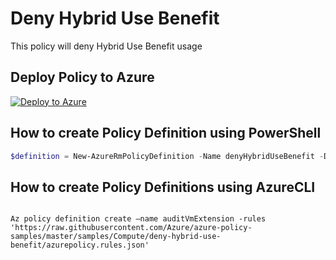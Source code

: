 # Deny Hybrid Use Benefit

This policy will deny Hybrid Use Benefit usage

## Deploy Policy to Azure

[![Deploy to Azure](http://azuredeploy.net/deploybutton.png)](https://portal.azure.com/?feature.customportal=false&microsoft_azure_policy=true#blade/Microsoft_Azure_Policy/CreatePolicyDefinitionBlade)

## How to create Policy Definition using PowerShell

````powershell
$definition = New-AzureRmPolicyDefinition -Name denyHybridUseBenefit -DisplayName "Deny hybrid use benefit" -Policy 'https://raw.githubusercontent.com/Azure/azure-policy-samples/master/samples/Compute/deny-hybrid-use-benefit/azurepolicy.rules.json'
````

## How to create Policy Definitions using AzureCLI

````cli

Az policy definition create –name auditVmExtension -rules 'https://raw.githubusercontent.com/Azure/azure-policy-samples/master/samples/Compute/deny-hybrid-use-benefit/azurepolicy.rules.json'

````
